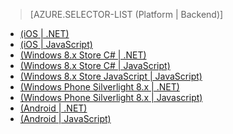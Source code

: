 > [AZURE.SELECTOR-LIST (Platform | Backend)]
<!-- deleted by customization
- [(iOS | JavaScript)](../articles/mobile-services-javascript-backend-ios-push-notifications-app-users.md)
- [(Windows 8.x Store C# | .NET)](../articles/mobile-services-dotnet-backend-windows-store-dotnet-push-notifications-app-users.md)
- [(Windows 8.x Store C# | JavaScript)](../articles/mobile-services-javascript-backend-windows-store-dotnet-push-notifications-app-users.md)
-->
<!-- keep by customization: begin -->
- [(iOS | .NET)](/documentation/articles/mobile-services-dotnet-backend-ios-push-notifications-app-users/)
- [(iOS | JavaScript)](/documentation/articles/mobile-services-javascript-backend-ios-push-notifications-app-users/)
- [(Windows 8.x Store C# | .NET)](/documentation/articles/mobile-services-dotnet-backend-windows-store-dotnet-push-notifications-app-users/)
- [(Windows 8.x Store C# | JavaScript)](/documentation/articles/mobile-services-javascript-backend-windows-store-dotnet-push-notifications-app-users/)
- [(Windows 8.x Store JavaScript | JavaScript)](/documentation/articles/mobile-services-javascript-backend-windows-store-javascript-push-notifications-app-users/)
- [(Windows Phone Silverlight 8.x | .NET)](/documentation/articles/mobile-services-dotnet-backend-windows-phone-push-notifications-app-users/)
- [(Windows Phone Silverlight 8.x | Javascript)](/documentation/articles/mobile-services-javascript-backend-windows-phone-push-notifications-app-users/)
- [(Android | .NET)](/documentation/articles/mobile-services-dotnet-backend-android-push-notifications-app-users/)
- [(Android | JavaScript)](/documentation/articles/mobile-services-javascript-backend-android-push-notifications-app-users/)

<!-- keep by customization: end -->